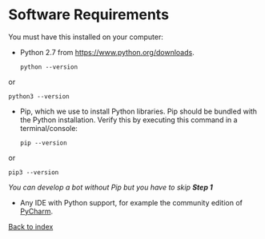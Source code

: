 # Software Requirements

You must have this installed on your computer:

- Python 2.7 from <https://www.python.org/downloads>.
  ```
  python --version
  ```
or
  ```
  python3 --version
  ```
- Pip, which we use to install Python libraries. Pip should be bundled with the Python installation. Verify this by executing this command in a terminal/console:
  ```
  pip --version
  ```
or
  ```
  pip3 --version
  ```
_You can develop a bot without Pip but you have to skip **Step 1**_
- Any IDE with Python support, for example the community edition of [PyCharm](https://www.jetbrains.com/pycharm/download).

[Back to index](./index.md)
